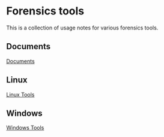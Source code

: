 # Forensics tools
This is a collection of usage notes for various forensics tools.

## Documents
[Documents](doc/doc.md)


## Linux
[Linux Tools](linux/linux.md)


## Windows
[Windows Tools](windows/windows.md)
